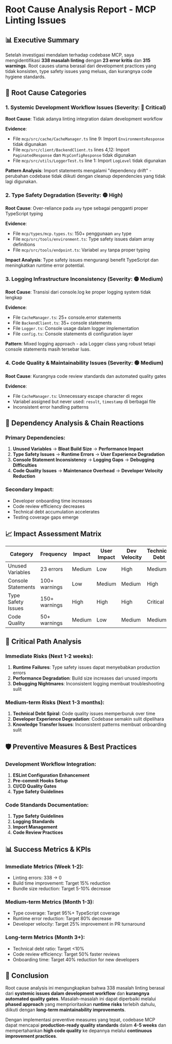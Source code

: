 # Root Cause Analysis Report - MCP Linting Issues

## 📊 Executive Summary

Setelah investigasi mendalam terhadap codebase MCP, saya mengidentifikasi **338 masalah linting** dengan **23 error kritis** dan **315 warnings**. Root causes utama berasal dari development practices yang tidak konsisten, type safety issues yang meluas, dan kurangnya code hygiene standards.

## 🎯 Root Cause Categories

### 1. Systemic Development Workflow Issues (Severity: 🔴 Critical)

**Root Cause**: Tidak adanya linting integration dalam development workflow

**Evidence**:
- File `mcp/src/cache/CacheManager.ts` line 9: Import `EnvironmentsResponse` tidak digunakan
- File `mcp/src/client/BackendClient.ts` lines 4,12: Import `PaginatedResponse` dan `McpConfigResponse` tidak digunakan
- File `mcp/src/utils/LoggerTest.ts` line 1: Import `LogLevel` tidak digunakan

**Pattern Analysis**: Import statements mengalami "dependency drift" - perubahan codebase tidak diikuti dengan cleanup dependencies yang tidak lagi digunakan.

### 2. Type Safety Degradation (Severity: 🟡 High)

**Root Cause**: Over-reliance pada `any` type sebagai pengganti proper TypeScript typing

**Evidence**:
- File `mcp/types/mcp.types.ts`: 150+ penggunaan `any` type
- File `mcp/src/tools/environment.ts`: Type safety issues dalam array definitions
- File `mcp/src/tools/endpoint.ts`: Variabel `any` tanpa proper typing

**Impact Analysis**: Type safety issues mengurangi benefit TypeScript dan meningkatkan runtime error potential.

### 3. Logging Infrastructure Inconsistency (Severity: 🟡 Medium)

**Root Cause**: Transisi dari console.log ke proper logging system tidak lengkap

**Evidence**:
- File `CacheManager.ts`: 25+ console.error statements
- File `BackendClient.ts`: 35+ console statements
- File `Logger.ts`: Console usage dalam logger implementation
- File `config.ts`: Console statements di configuration layer

**Pattern**: Mixed logging approach - ada Logger class yang robust tetapi console statements masih tersebar luas.

### 4. Code Quality & Maintainability Issues (Severity: 🟢 Medium)

**Root Cause**: Kurangnya code review standards dan automated quality gates

**Evidence**:
- File `CacheManager.ts`: Unnecessary escape character di regex
- Variabel assigned but never used: `result`, `timestamp` di berbagai file
- Inconsistent error handling patterns

## 🔗 Dependency Analysis & Chain Reactions

### Primary Dependencies:
1. **Unused Variables** → **Bloat Build Size** → **Performance Impact**
2. **Type Safety Issues** → **Runtime Errors** → **User Experience Degradation**
3. **Console Statement Inconsistency** → **Logging Gaps** → **Debugging Difficulties**
4. **Code Quality Issues** → **Maintenance Overhead** → **Developer Velocity Reduction**

### Secondary Impact:
- Developer onboarding time increases
- Code review efficiency decreases
- Technical debt accumulation accelerates
- Testing coverage gaps emerge

## 📈 Impact Assessment Matrix

| Category | Frequency | Impact | User Impact | Dev Velocity | Technical Debt |
|----------|-----------|---------|-------------|--------------|----------------|
| Unused Variables | 23 errors | Medium | Low | High | Medium |
| Console Statements | 100+ warnings | Low | Medium | Medium | High |
| Type Safety Issues | 150+ warnings | High | High | High | Critical |
| Code Quality | 50+ warnings | Medium | Low | Medium | Medium |

## 🚨 Critical Path Analysis

### Immediate Risks (Next 1-2 weeks):
1. **Runtime Failures**: Type safety issues dapat menyebabkan production errors
2. **Performance Degradation**: Build size increases dari unused imports
3. **Debugging Nightmares**: Inconsistent logging membuat troubleshooting sulit

### Medium-term Risks (Next 1-3 months):
1. **Technical Debt Spiral**: Code quality issues memperburuk over time
2. **Developer Experience Degradation**: Codebase semakin sulit dipelihara
3. **Knowledge Transfer Issues**: Inconsistent patterns membuat onboarding sulit

## 🛡️ Preventive Measures & Best Practices

### Development Workflow Integration:
1. **ESLint Configuration Enhancement**
2. **Pre-commit Hooks Setup**
3. **CI/CD Quality Gates**
4. **Type Safety Guidelines**

### Code Standards Documentation:
1. **Type Safety Guidelines**
2. **Logging Standards**
3. **Import Management**
4. **Code Review Practices**

## 📊 Success Metrics & KPIs

### Immediate Metrics (Week 1-2):
- Linting errors: 338 → 0
- Build time improvement: Target 15% reduction
- Bundle size reduction: Target 5-10% decrease

### Medium-term Metrics (Month 1-3):
- Type coverage: Target 95%+ TypeScript coverage
- Runtime error reduction: Target 80% decrease
- Developer velocity: Target 25% improvement in PR turnaround

### Long-term Metrics (Month 3+):
- Technical debt ratio: Target <10%
- Code review efficiency: Target 50% faster reviews
- Onboarding time: Target 40% reduction for new developers

## 🎯 Conclusion

Root cause analysis ini mengungkapkan bahwa 338 masalah linting berasal dari **systemic issues dalam development workflow** dan **kurangnya automated quality gates**. Masalah-masalah ini dapat diperbaiki melalui **phased approach** yang memprioritaskan **runtime risks** terlebih dahulu, diikuti dengan **long-term maintainability improvements**.

Dengan implementasi preventive measures yang tepat, codebase MCP dapat mencapai **production-ready quality standards** dalam **4-5 weeks** dan mempertahankan **high code quality** ke depannya melalui **continuous improvement practices**.
